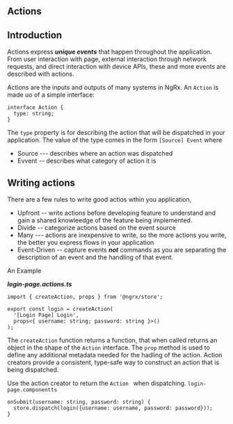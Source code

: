 ## Actions
## Introduction
Actions express ___unique events___ that happen throughout the application. From user interaction with page, external interaction through network requests, and direct interaction with device APIs, these and more events are described with actions. 

Actions are the inputs and outputs of many systems in NgRx. An `Action` is made uo of a simple interface:

```
interface Action {
  type: string;
}
```

The `type` property is for describing the action that will be dispatched in your application. The value of the type comes in the form `[Source] Event` where
- Source --- describes where an action was dispatched
- Evvent -- describes what category of action it is

## Writing actions
There are a few rules to write good actios wthin you application,
- Upfront -- write actions before developing feature to understand and gain a shared knowleedge of the feature being implemented.
- Divide -- categorize actions based on the event source
- Many --- actions are inexpensive to write, so the more actions you write, the better you express flows in your application
- Event-Driven -- capture events ___not___ commands as you are separating the description of an event and the handling of that event.

An Example

___login-page.actions.ts___
```
import { createAction, props } from '@ngrx/store';

export const login = createAction(
  '[Login Page] Login',
  props<{ username: string; password: string }>()
);

```

The `createAction` function returns a function, that when called returns an object in the shape of the `Action` interface. The `prop` method is used to define any additional metadata needed for the hadling of the action. Action creators provide a consistent, type-safe way to construct an action that is being dispatched.

Use the action creator to return the `Action ` when dispatching.
`login-page.componentts`
```
onSubmit(username: string, password: string) {
  store.dispatch(login({username: username, password: password}));
}
```


